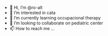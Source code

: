 - 👋 Hi, I’m @ro-alt
- 👀 I’m interested in cata
- 🌱 I’m currently learning occupacional therapy
- 💞️ I’m looking to collaborate on pediatric center
- 📫 How to reach me ...

<!---
ro-alt/ro-alt is a ✨ special ✨ repository because its `README.md` (this file) appears on your GitHub profile.
You can click the Preview link to take a look at your changes.
--->
